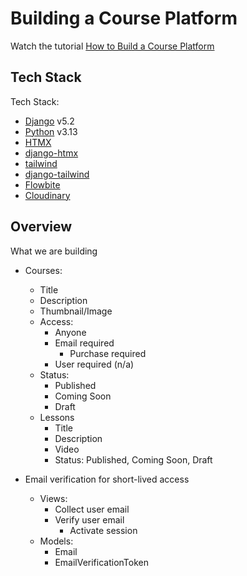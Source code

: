 # Building a Course Platform

Watch the tutorial [How to Build a Course Platform](https://youtu.be/I_IchaIdmnA)

## Tech Stack

Tech Stack:

- [Django](https://djangoproject.com) v5.2
- [Python](https://python.org) v3.13
- [HTMX](https://htmx.org)
- [django-htmx](https://github.com/adamchainz/django-htmx)
- [tailwind](https://tailwindcss.com)
- [django-tailwind](https://django-tailwind.readthedocs.io/en/latest/installation.html)
- [Flowbite](https://flowbite.com)
- [Cloudinary](https://cld.media/cfe)

## Overview

What we are building

- Courses:
  - Title
  - Description
  - Thumbnail/Image
  - Access:
    - Anyone
    - Email required
      - Purchase required
    - User required (n/a)
  - Status:
    - Published
    - Coming Soon
    - Draft
  - Lessons
    - Title
    - Description
    - Video
    - Status: Published, Coming Soon, Draft

- Email verification for short-lived access
  - Views:
    - Collect user email
    - Verify user email
      - Activate session
  - Models:
    - Email
    - EmailVerificationToken
